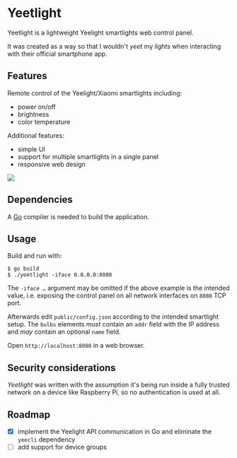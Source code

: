 # Yeetlight

Yeetlight is a lightweight Yeelight smartlights web control panel.

It was created as a way so that I wouldn't *yeet* my *lights* when
interacting with their official smartphone app.

## Features

Remote control of the Yeelight/Xiaomi smartlights including:
- power on/off
- brightness
- color temperature

Additional features:
- simple UI
- support for multiple smartlights in a single panel
- responsive web design

![](https://raw.githubusercontent.com/vifon/yeetlight/master/example/screenshot1.png)

## Dependencies

A [Go](https://golang.org/) compiler is needed to build
the application.

## Usage

Build and run with:

    $ go build
    $ ./yeetlight -iface 0.0.0.0:8080

The `-iface …` argument may be omitted if the above example is the
intended value, i.e. exposing the control panel on all network
interfaces on `8080` TCP port.

Afterwards edit `public/config.json` according to the intended
smartlight setup.  The `bulbs` elements *must* contain an `addr` field
with the IP address and *may* contain an optional `name` field.

Open `http://localhost:8080` in a web browser.

## Security considerations

*Yeetlight* was written with the assumption it's being run inside
a fully trusted network on a device like Raspberry Pi, so no
authentication is used at all.

## Roadmap

- [X] implement the Yeelight API communication in Go and eliminate the
      `yeecli` dependency
- [ ] add support for device groups
